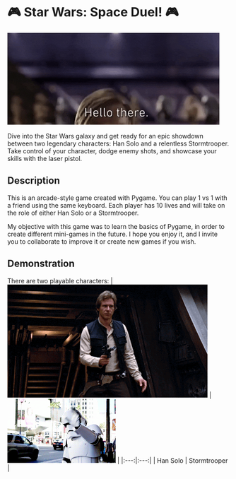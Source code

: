 # 🎮 Star Wars: Space Duel! 🎮
![Hello there](Img/hello_there.gif)

Dive into the Star Wars galaxy and get ready for an epic showdown between two legendary characters: Han Solo and a relentless Stormtrooper. Take control of your character, dodge enemy shots, and showcase your skills with the laser pistol.
## Description
This is an arcade-style game created with Pygame. You can play 1 vs 1 with a friend using the same keyboard. Each player has 10 lives and will take on the role of either Han Solo or a Stormtrooper.

My objective with this game was to learn the basics of Pygame, in order to create different mini-games in the future. I hope you enjoy it, and I invite you to collaborate to improve it or create new games if you wish.
## Demonstration
There are two playable characters:
| ![Han Solo](Img/han-solo.gif) | ![Stormtrooper](Img/stormtrooper.gif) |
|:---:|:---:|
| Han Solo | Stormtrooper |

